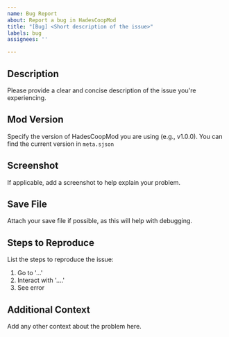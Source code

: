 ```yaml
---
name: Bug Report
about: Report a bug in HadesCoopMod
title: "[Bug] <Short description of the issue>"
labels: bug
assignees: ''

---
```


## Description
Please provide a clear and concise description of the issue you're experiencing.

## Mod Version
Specify the version of HadesCoopMod you are using (e.g., v1.0.0). You can find the current version in `meta.sjson`

## Screenshot
If applicable, add a screenshot to help explain your problem.

## Save File
Attach your save file if possible, as this will help with debugging.

## Steps to Reproduce
List the steps to reproduce the issue:
1. Go to '...'
2. Interact with '....'
3. See error

## Additional Context
Add any other context about the problem here.